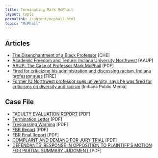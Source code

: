 ```yaml
---
title: Terminating Mark McPhail
layout: topic
permalink: /content/mcphail.html
topic: "McPhail"
---
```



## Articles

- <a href="https://www.chronicle.com/article/the-disenchantment-of-a-black-professor">The Disenchantment of a Black Professor</a> [CHE]
- <a href="https://www.aaup.org/report/academic-freedom-and-tenure-indiana-university-northwest">Academic Freedom and Tenure: Indiana University Northwest</a> [AAUP]
- <a href="files/AAUP-FourthLetter-IndianaUniversityNorthwest-TheCaseofProfessorMarkMcPhailMay232022.pdf">AAUP: The Case of Professor Mark McPhail</a> [PDF]
- <a href="https://www.thefire.org/news/fired-criticizing-his-administration-and-discussing-racism-indiana-professor-sues">Fired for criticizing his administration and discussing racism, Indiana professor sues</a> [FIRE]
- <a href="https://indianapublicmedia.org/news/indiana-university-northwest-professor-files-lawsuit-against-university-after-being-fired-for-discussing-administration-and-racism.php">Former IU Northwest professor sues university, says he was fired for criticisms on diversity and racism</a> [Indiana Public Media]

## Case File

- <a href="files/mcphail-evaluation.pdf">FACULTY EVALUATION REPORT</a> [PDF]
- <a href="files/mcphail-termination-letter.pdf">Termination Letter</a> [PDF]
- <a href="files/2021.09.14_FromUniversity_TresspassLetter.pdf">Trespassing Warning</a> [PDF]
- <a href="files/2021.11.29_IUN_FBRReport.pdf">FBR Report</a> [PDF]
- <a href="files/2022.04.21_FinalFBORReportDrMcPhail.pdf">FBR Final Report</a> [PDF]
- <a href="files/mcphail-lawsuit.pdf">COMPLAINT AND DEMAND FOR JURY TRIAL</a> [PDF]
- <a href="files/DefSumJudgementReply.pdf">DEFENDANTS’ RESPONSE IN OPPOSITION TO PLAINTIFF’S MOTION FOR PARTIAL SUMMARY JUDGMENT </a> [PDF]    
